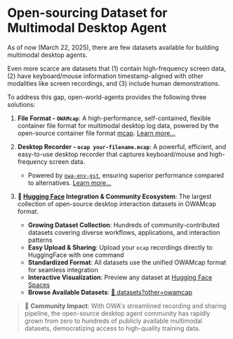 # Open-sourcing Dataset for Multimodal Desktop Agent

As of now (March 22, 2025), there are few datasets available for building multimodal desktop agents.

Even more scarce are datasets that (1) contain high-frequency screen data, (2) have keyboard/mouse information timestamp-aligned with other modalities like screen recordings, and (3) include human demonstrations.

To address this gap, open-world-agents provides the following three solutions:

1. **File Format - `OWAMcap`**: A high-performance, self-contained, flexible container file format for multimodal desktop log data, powered by the open-source container file format [mcap](https://mcap.dev/). [Learn more...](data_format.md)

2. **Desktop Recorder - `ocap your-filename.mcap`**: A powerful, efficient, and easy-to-use desktop recorder that captures keyboard/mouse and high-frequency screen data.
    - Powered by [`owa-env-gst`](../env/plugins/gstreamer_env.md), ensuring superior performance compared to alternatives. [Learn more...](recorder/why.md)

3. **🤗 [Hugging Face](https://huggingface.co/) Integration & Community Ecosystem**: The largest collection of open-source desktop interaction datasets in OWAMcap format.
    - **Growing Dataset Collection**: Hundreds of community-contributed datasets covering diverse workflows, applications, and interaction patterns
    - **Easy Upload & Sharing**: Upload your `ocap` recordings directly to HuggingFace with one command
    - **Standardized Format**: All datasets use the unified OWAMcap format for seamless integration
    - **Interactive Visualization**: Preview any dataset at [Hugging Face Spaces](https://huggingface.co/spaces/open-world-agents/visualize_dataset)
    - **Browse Available Datasets**: [🤗 datasets?other=owamcap](https://huggingface.co/datasets?other=owamcap)

> 🚀 **Community Impact**: With OWA's streamlined recording and sharing pipeline, the open-source desktop agent community has rapidly grown from zero to hundreds of publicly available multimodal datasets, democratizing access to high-quality training data.